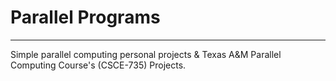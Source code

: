 # Parallel Programs
---

Simple parallel computing personal projects & Texas A&M Parallel Computing Course's (CSCE-735) Projects. 
